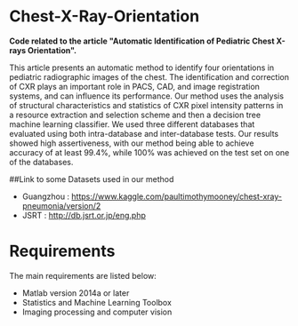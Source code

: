 # Chest-X-Ray-Orientation

<b>Code related to the article "Automatic Identification of Pediatric Chest X-rays Orientation".</b>

This article presents an automatic method to identify four orientations in pediatric radiographic images of the chest. The identification and correction of CXR plays an important role in PACS, CAD, and image registration systems, and can influence its performance. Our method uses the analysis of structural characteristics and statistics of CXR pixel intensity patterns in a resource extraction and selection scheme and then a decision tree machine learning classifier.  We used three different databases that evaluated using both intra-database and inter-database tests. Our results showed high assertiveness, with our method being able to achieve accuracy of at least 99.4%, while 100% was achieved on the test set on one of the databases.


##Link to some Datasets used in our method

* Guangzhou : https://www.kaggle.com/paultimothymooney/chest-xray-pneumonia/version/2
* JSRT : http://db.jsrt.or.jp/eng.php


# Requirements

The main requirements are listed below:

* Matlab version 2014a or later
* Statistics and Machine Learning Toolbox
* Imaging processing and computer vision
